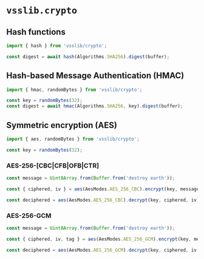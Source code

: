 # `vsslib.crypto`

## Hash functions

```js
import { hash } from 'vsslib/crypto';

const digest = await hash(Algorithms.SHA256).digest(buffer);
```

## Hash-based Message Authentication (HMAC)

```js
import { hmac, randomBytes } from 'vsslib/crypto';

const key = randomBytes(32);
const digest = await hmac(Algorithms.SHA256, key).digest(buffer);
```

## Symmetric encryption (AES)

```js
import { aes, randomBytes } from 'vsslib/crypto';

const key = randomBytes(32);
```

### AES-256-[CBC|CFB|OFB|CTR]

```js
const message = Uint8Array.from(Buffer.from('destroy earth'));

const { ciphered, iv } = aes(AesModes.AES_256_CBC).encrypt(key, message);
```

```js
const deciphered = aes(AesModes.AES_256_CBC).decrypt(key, ciphered, iv);
```

### AES-256-GCM

```js
const message = Uint8Array.from(Buffer.from('destroy earth'));

const { ciphered, iv, tag } = aes(AesModes.AES_256_GCM).encrypt(key, message);
```

```js
const deciphered = aes(AesModes.AES_256_GCM).decrypt(key, ciphered, iv, tag);
```
